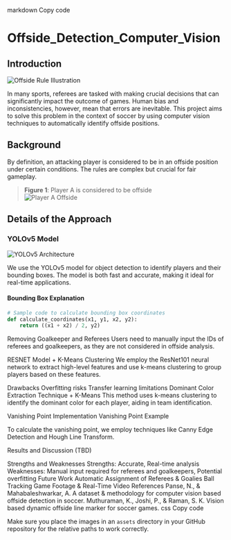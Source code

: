 markdown
Copy code
# Offside_Detection_Computer_Vision

## Introduction

![Offside Rule Illustration](./assets/offside_rule_illustration.png)

In many sports, referees are tasked with making crucial decisions that can significantly impact the outcome of games. Human bias and inconsistencies, however, mean that errors are inevitable. This project aims to solve this problem in the context of soccer by using computer vision techniques to automatically identify offside positions.

## Background

By definition, an attacking player is considered to be in an offside position under certain conditions. The rules are complex but crucial for fair gameplay.

> **Figure 1**: Player A is considered to be offside  
> ![Player A Offside](./assets/player_a_offside.png)

## Details of the Approach

### YOLOv5 Model

![YOLOv5 Architecture](./assets/yolov5_architecture.png)

We use the YOLOv5 model for object detection to identify players and their bounding boxes. The model is both fast and accurate, making it ideal for real-time applications.

#### Bounding Box Explanation



```python
# Sample code to calculate bounding box coordinates
def calculate_coordinates(x1, y1, x2, y2):
    return ((x1 + x2) / 2, y2)
```

Removing Goalkeeper and Referees
Users need to manually input the IDs of referees and goalkeepers, as they are not considered in offside analysis.

RESNET Model + K-Means Clustering
We employ the ResNet101 neural network to extract high-level features and use k-means clustering to group players based on these features.

Drawbacks
Overfitting risks
Transfer learning limitations
Dominant Color Extraction Technique + K-Means
This method uses k-means clustering to identify the dominant color for each player, aiding in team identification.

Vanishing Point Implementation
Vanishing Point Example

To calculate the vanishing point, we employ techniques like Canny Edge Detection and Hough Line Transform.

Results and Discussion
(TBD)

Strengths and Weaknesses
Strengths: Accurate, Real-time analysis
Weaknesses: Manual input required for referees and goalkeepers, Potential overfitting
Future Work
Automatic Assignment of Referees & Goalies
Ball Tracking
Game Footage & Real-Time Video
References
Panse, N., & Mahabaleshwarkar, A. A dataset & methodology for computer vision based offside detection in soccer.
Muthuraman, K., Joshi, P., & Raman, S. K. Vision based dynamic offside line marker for soccer games.
css
Copy code

Make sure you place the images in an `assets` directory in your GitHub repository for the relative paths to work correctly.




